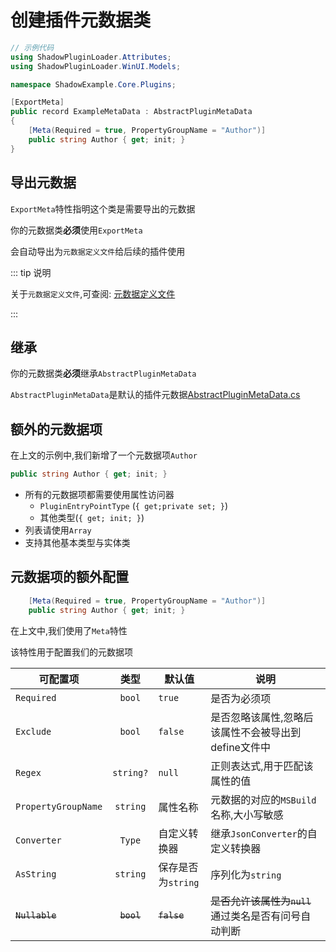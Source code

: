 # 创建插件元数据类

```csharp [ExampleMetaData.cs]
// 示例代码
using ShadowPluginLoader.Attributes;
using ShadowPluginLoader.WinUI.Models;

namespace ShadowExample.Core.Plugins;

[ExportMeta]
public record ExampleMetaData : AbstractPluginMetaData
{
    [Meta(Required = true, PropertyGroupName = "Author")]
    public string Author { get; init; }
}
```

## 导出元数据

`ExportMeta`特性指明这个类是需要导出的元数据

你的元数据类**必须**使用`ExportMeta`

会自动导出为`元数据定义文件`给后续的插件使用

::: tip 说明

关于`元数据定义文件`,可查阅: [元数据定义文件](/zh/advance/define)

:::

## 继承

你的元数据类**必须**继承`AbstractPluginMetaData`
  
`AbstractPluginMetaData`是默认的插件元数据[AbstractPluginMetaData.cs](https://github.com/kitUIN/ShadowPluginLoader.WinUI/blob/master/ShadowPluginLoader.WinUI/AbstractPluginMetaData.cs)

## 额外的元数据项

在上文的示例中,我们新增了一个元数据项`Author`

```csharp
public string Author { get; init; }
```

- 所有的元数据项都需要使用属性访问器
  - `PluginEntryPointType` (`{ get;private set; }`)
  - 其他类型(`{ get; init; }`)
- 列表请使用`Array`
- 支持其他基本类型与实体类

## 元数据项的额外配置

```csharp
    [Meta(Required = true, PropertyGroupName = "Author")]
    public string Author { get; init; }
```
在上文中,我们使用了`Meta`特性

该特性用于配置我们的元数据项

| 可配置项       |      类型      |  默认值 | 说明 |
| ------------- | :-----------: | ---- | ---- |
| `Required`      | `bool` | `true` | 是否为必须项 |
| `Exclude`      |   `bool`   |   `false` | 是否忽略该属性,忽略后该属性不会被导出到define文件中 |
| `Regex` |   `string?`    |    `null` |  正则表达式,用于匹配该属性的值 |
| `PropertyGroupName` |   `string`    | 属性名称 |  元数据的对应的`MSBuild`名称,大小写敏感 |
| `Converter ` |   `Type`    | 自定义转换器 |  继承`JsonConverter`的自定义转换器 |
| `AsString ` |   `string`    | 保存是否为`string` |  序列化为`string` |
| ~~`Nullable`~~ |   ~~`bool`~~    |   ~~`false`~~ |  ~~是否允许该属性为`null`~~ 通过类名是否有问号自动判断 |



